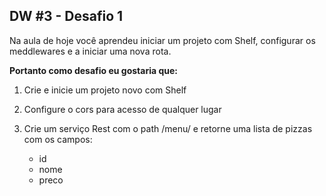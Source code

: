 ## DW #3 - Desafio 1
Na aula de hoje você aprendeu iniciar um projeto com Shelf, configurar os meddlewares e a iniciar uma nova rota.


**Portanto como desafio eu gostaria que:**

1. Crie e inicie um projeto novo com Shelf

2. Configure o cors para acesso de qualquer lugar

3. Crie um serviço Rest com o path /menu/ e retorne uma lista de pizzas com os campos:

   * id
   * nome
   * preco